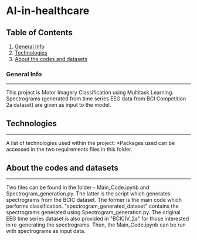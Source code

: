 # AI-in-healthcare
## Table of Contents
1. [General Info](#general-info)
2. [Technologies](#technologies)
3. [About the codes and datasets](#installation)

### General Info
***
This project is Motor Imagery Classification using Multitask Learning. Spectrograms (generated from time series EEG data from BCI Competition 2a dataset) are given as input to the model.

## Technologies
***
A list of technologies used within the project:
*Packages used can be accessed in the two requirements files in this folder.
## About the codes and datasets
***
Two files can be found in the folder - Main_Code.ipynb and Spectrogram_generation.py. The latter is the script which generates spectrograms from the BCIC dataset. The former is the main code which performs classification.
"spectrogram_generated_dataset" contains the spectrograms generated using Spectrogram_generation.py. The original EEG time series dataset is also provided in "BCICIV_2a" for those interested in re-generating the spectrograms.
Then, the Main_Code.ipynb can be run with spectrograms as input data.
